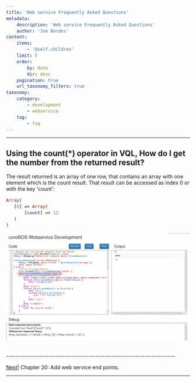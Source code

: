 ```yaml
---
title: 'Web service Frequently Asked Questions'
metadata:
    description: 'Web service Frequently Asked Questions'
    author: 'Joe Bordes'
content:
    items:
        - '@self.children'
    limit: 5
    order:
        by: date
        dir: desc
    pagination: true
    url_taxonomy_filters: true
taxonomy:
    category:
        - development
        - webservice
    tag:
        - faq
---
```

---
## Using the count(*) operator in VQL, How do I get the number from the returned result?

<div class="notices blue">
The result returned is an array of one row, that contains an array with one element which is the count result. That result can be accessed as index 0 or with the key 'count':
</div>

```php
Array(
   [0] => Array(
       [count] => 12
   )
)
```
![](webservicecount.png?width=100%)

<br>
------------------------------------------------------------------------

[Next](http://localhost/coreBOSDocumentation/configuration-tools/webservice-development/manual/addws)| Chapter 20: Add web service end points.


------------------------------------------------------------------------